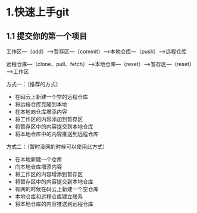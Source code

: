 # 1.快速上手git

## 1.1 提交你的第一个项目

工作区—（add）—>暂存区—（commit）—>本地仓库—（push）—>远程仓库

远程仓库—（clone、pull、fetch）—>本地仓库—（reset）—>暂存区—（reset）—>工作区



方式一：（推荐的方式）

- 在码云上新建一个空的远程仓库
- 将远程仓库克隆到本地
- 在本地向仓库增添内容
- 将工作区的内容添加到暂存区
- 将暂存区中的内容提交到本地仓库
- 将本地仓库中的内容推送到远程仓库



方式二：（暂时没网的时候可以使用此方式）

- 在本地新建一个仓库
- 向本地仓库增添内容
- 将工作区的内容增添到暂存区
- 将暂存区中的内容提交到本地仓库
- 有网的时候在码云上新建一个空仓库
- 本地仓库和远程仓库建立联系
- 将本地仓库的内容推送到远程仓库